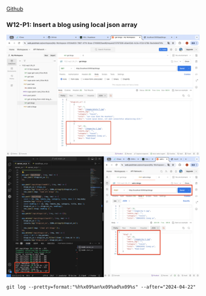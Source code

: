 [Github](https://github.com/liangyu9103/1122-wp2-2N_31.git)

### W12-P1: Insert a blog using local json array

![](w12-p1-1.png)
![](w12-p1-2.png)

```
git log --pretty=format:"%h%x09%an%x09%ad%x09%s" --after="2024-04-22"
```
